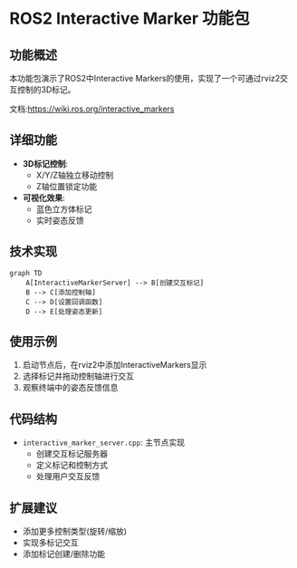 # ROS2 Interactive Marker 功能包

## 功能概述
本功能包演示了ROS2中Interactive Markers的使用，实现了一个可通过rviz2交互控制的3D标记。

文档:https://wiki.ros.org/interactive_markers

## 详细功能
- **3D标记控制**:
  - X/Y/Z轴独立移动控制
  - Z轴位置锁定功能
- **可视化效果**:
  - 蓝色立方体标记
  - 实时姿态反馈

## 技术实现
```mermaid
graph TD
    A[InteractiveMarkerServer] --> B[创建交互标记]
    B --> C[添加控制轴]
    C --> D[设置回调函数]
    D --> E[处理姿态更新]
```

## 使用示例
1. 启动节点后，在rviz2中添加InteractiveMarkers显示
2. 选择标记并拖动控制轴进行交互
3. 观察终端中的姿态反馈信息

## 代码结构
- `interactive_marker_server.cpp`: 主节点实现
  - 创建交互标记服务器
  - 定义标记和控制方式
  - 处理用户交互反馈

## 扩展建议
- 添加更多控制类型(旋转/缩放)
- 实现多标记交互
- 添加标记创建/删除功能
